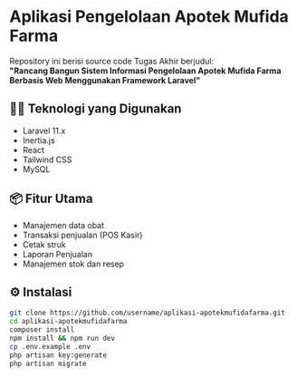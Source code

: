 # Aplikasi Pengelolaan Apotek Mufida Farma

Repository ini berisi source code Tugas Akhir berjudul:  
**"Rancang Bangun Sistem Informasi Pengelolaan Apotek Mufida Farma Berbasis Web Menggunakan Framework Laravel"**

## 👨‍💻 Teknologi yang Digunakan
- Laravel 11.x
- Inertia.js
- React
- Tailwind CSS
- MySQL

## 📦 Fitur Utama
- Manajemen data obat
- Transaksi penjualan (POS Kasir)
- Cetak struk
- Laporan Penjualan
- Manajemen stok dan resep

## ⚙️ Instalasi
```bash
git clone https://github.com/username/aplikasi-apotekmufidafarma.git
cd aplikasi-apotekmufidafarma
composer install
npm install && npm run dev
cp .env.example .env
php artisan key:generate
php artisan migrate
